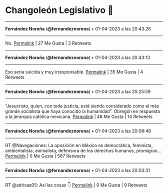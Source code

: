 # Changoleón Legislativo 🙈
*****
**Fernández Noroña** (**@fernandeznorona**) • 01-04-2023 a las 20:43:26
*****
No.
[Permalink](https://twitter.com/fernandeznorona/status/1642387240990003202) | 27 Me Gusta | 3 Retweets
*****
**Fernández Noroña** (**@fernandeznorona**) • 01-04-2023 a las 20:43:13
*****
Eso sería suicida y muy irresponsable.
[Permalink](https://twitter.com/fernandeznorona/status/1642387183192403968) | 35 Me Gusta | 4 Retweets
*****
**Fernández Noroña** (**@fernandeznorona**) • 01-04-2023 a las 20:25:59
*****
“Jesucristo, quien, con toda justicia, está siendo considerado como el más grande socialista que haya conocido la humanidad”. Obregón en respuesta a la jerarquía católica mexicana.
[Permalink](https://twitter.com/fernandeznorona/status/1642382846961635328) | 48 Me Gusta | 14 Retweets
*****
**Fernández Noroña** (**@fernandeznorona**) • 01-04-2023 a las 20:08:48
*****
RT @Navegaciones: La oposición en México es democrática, feminista, ambientalista, animalista, defensora de los derechos humanos, promigran…
[Permalink](https://twitter.com/fernandeznorona/status/1642378523053629441) | 0 Me Gusta | 587 Retweets
*****
**Fernández Noroña** (**@fernandeznorona**) • 01-04-2023 a las 20:03:31
*****
RT @adrisaa05: Así las cosas 👇
[Permalink](https://twitter.com/fernandeznorona/status/1642377191987052547) | 0 Me Gusta | 9 Retweets